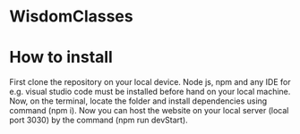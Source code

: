 # WisdomClasses

# How to install
First clone the repository on your local device. Node js, npm and any IDE for e.g. visual studio code must be installed before hand on your local machine. Now, on the terminal, locate the folder and install dependencies using  command (npm i). Now you can host the website on your local server (local port 3030) by the command (npm run devStart). 

